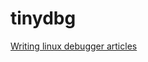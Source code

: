 # tinydbg

[Writing linux debugger articles](https://blog.tartanllama.xyz/writing-a-linux-debugger-setup/)
